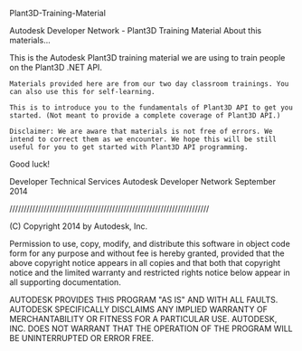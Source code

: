 Plant3D-Training-Material

Autodesk Developer Network - Plant3D Training Material
About this materials...

This is the Autodesk Plant3D training material we are using to train people on the Plant3D .NET API.

    Materials provided here are from our two day classroom trainings. You can also use this for self-learning.

    This is to introduce you to the fundamentals of Plant3D API to get you started. (Not meant to provide a complete coverage of Plant3D API.)

    Disclaimer: We are aware that materials is not free of errors. We intend to correct them as we encounter. We hope this will be still useful for you to get started with Plant3D API programming.

Good luck!

Developer Technical Services
Autodesk Developer Network
September 2014

//////////////////////////////////////////////////////////////////////

(C) Copyright 2014 by Autodesk, Inc.

Permission to use, copy, modify, and distribute this software in object code form for any purpose and without fee is hereby granted, provided that the above copyright notice appears in all copies and that both that copyright notice and the limited warranty and restricted rights notice below appear in all supporting documentation.

AUTODESK PROVIDES THIS PROGRAM "AS IS" AND WITH ALL FAULTS. AUTODESK SPECIFICALLY DISCLAIMS ANY IMPLIED WARRANTY OF MERCHANTABILITY OR FITNESS FOR A PARTICULAR USE. AUTODESK, INC. DOES NOT WARRANT THAT THE OPERATION OF THE PROGRAM WILL BE UNINTERRUPTED OR ERROR FREE.
